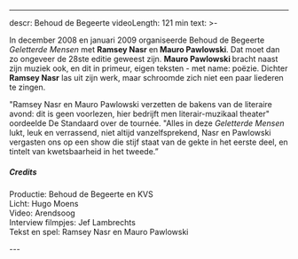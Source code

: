 
---
descr: Behoud de Begeerte
videoLength: 121 min
text: >-
  <p>In december 2008 en januari 2009 organiseerde Behoud de Begeerte <em>Geletterde Mensen </em>met <strong>Ramsey Nasr </strong>en<strong> Mauro Pawlowski</strong>. Dat moet dan zo ongeveer de 28ste editie geweest zijn. <strong>Mauro Pawlowski </strong>bracht naast zijn muziek ook, en dit in primeur, eigen teksten - met name: poëzie. Dichter <strong>Ramsey Nasr</strong> las uit zijn werk, maar schroomde zich niet een paar liederen te zingen. </p><p>"Ramsey Nasr en Mauro Pawlowski verzetten de bakens van de literaire avond: dit is geen voorlezen, hier bedrijft men literair-muzikaal theater" oordeelde De Standaard over de tournée. "Alles in deze <em>Geletterde Mensen</em> lukt, leuk en verrassend, niet altijd vanzelfsprekend, Nasr en Pawlowski vergasten ons op een show die stijf staat van de gekte in het eerste deel, en tintelt van kwetsbaarheid in het tweede.”</p><h5>Credits</h5><p>Productie: Behoud de Begeerte en KVS<br>Licht: Hugo Moens<br>Video: Arendsoog<br>Interview filmpjes: Jef Lambrechts<br>Tekst en spel: Ramsey Nasr en Mauro Pawlowski<br></p>
---
